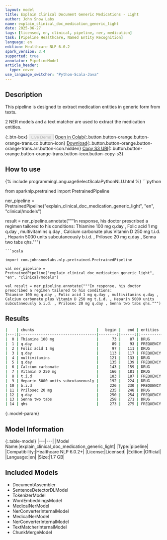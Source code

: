 ```yaml
---
layout: model
title: Explain Clinical Document Generic Medications - Light
author: John Snow Labs
name: explain_clinical_doc_medication_generic_light
date: 2025-06-27
tags: [licensed, en, clinical, pipeline, ner, medication]
task: [Pipeline Healthcare, Named Entity Recognition]
language: en
edition: Healthcare NLP 6.0.2
spark_version: 3.4
supported: true
annotator: PipelineModel
article_header:
  type: cover
use_language_switcher: "Python-Scala-Java"
---
```


## Description

This pipeline is designed to extract medication entities in generic form from texts.

2 NER models and a text matcher are used to extract the medication entities.

{:.btn-box}
<button class="button button-orange" disabled>Live Demo</button>
[Open in Colab](https://colab.research.google.com/github/JohnSnowLabs/spark-nlp-workshop/blob/master/healthcare-nlp/07.0.Pretrained_Clinical_Pipelines.ipynb){:.button.button-orange.button-orange-trans.co.button-icon}
[Download](https://s3.amazonaws.com/auxdata.johnsnowlabs.com/clinical/models/explain_clinical_doc_medication_generic_light_en_6.0.2_3.4_1751048341279.zip){:.button.button-orange.button-orange-trans.arr.button-icon.hidden}
[Copy S3 URI](s3://auxdata.johnsnowlabs.com/clinical/models/explain_clinical_doc_medication_generic_light_en_6.0.2_3.4_1751048341279.zip){:.button.button-orange.button-orange-trans.button-icon.button-copy-s3}

## How to use



<div class="tabs-box" markdown="1">
{% include programmingLanguageSelectScalaPythonNLU.html %}
```python

from sparknlp.pretrained import PretrainedPipeline

ner_pipeline = PretrainedPipeline("explain_clinical_doc_medication_generic_light", "en", "clinical/models")

result = ner_pipeline.annotate("""In response, his doctor prescribed a regimen tailored to his conditions:
Thiamine 100 mg q.day , Folic acid 1 mg q.day , multivitamins q.day , Calcium carbonate plus Vitamin D 250 mg t.i.d. , Heparin 5000 units subcutaneously b.i.d. , Prilosec 20 mg q.day , Senna two tabs qhs.""")

```
```scala

import com.johnsnowlabs.nlp.pretrained.PretrainedPipeline

val ner_pipeline = PretrainedPipeline("explain_clinical_doc_medication_generic_light", "en", "clinical/models")

val result = ner_pipeline.annotate("""In response, his doctor prescribed a regimen tailored to his conditions:
Thiamine 100 mg q.day , Folic acid 1 mg q.day , multivitamins q.day , Calcium carbonate plus Vitamin D 250 mg t.i.d. , Heparin 5000 units subcutaneously b.i.d. , Prilosec 20 mg q.day , Senna two tabs qhs.""")

```
</div>

## Results

```bash
|    | chunks                            |   begin |   end | entities   |
|---:|:----------------------------------|--------:|------:|:-----------|
|  0 | Thiamine 100 mg                   |      73 |    87 | DRUG       |
|  1 | q.day                             |      89 |    93 | FREQUENCY  |
|  2 | Folic acid 1 mg                   |      97 |   111 | DRUG       |
|  3 | q.day                             |     113 |   117 | FREQUENCY  |
|  4 | multivitamins                     |     121 |   133 | DRUG       |
|  5 | q.day                             |     135 |   139 | FREQUENCY  |
|  6 | Calcium carbonate                 |     143 |   159 | DRUG       |
|  7 | Vitamin D 250 mg                  |     166 |   181 | DRUG       |
|  8 | t.i.d                             |     183 |   187 | FREQUENCY  |
|  9 | Heparin 5000 units subcutaneously |     192 |   224 | DRUG       |
| 10 | b.i.d                             |     226 |   230 | FREQUENCY  |
| 11 | Prilosec 20 mg                    |     235 |   248 | DRUG       |
| 12 | q.day                             |     250 |   254 | FREQUENCY  |
| 13 | Senna two tabs                    |     258 |   271 | DRUG       |
| 14 | qhs                               |     273 |   275 | FREQUENCY  |
```

{:.model-param}
## Model Information

{:.table-model}
|---|---|
|Model Name:|explain_clinical_doc_medication_generic_light|
|Type:|pipeline|
|Compatibility:|Healthcare NLP 6.0.2+|
|License:|Licensed|
|Edition:|Official|
|Language:|en|
|Size:|1.7 GB|

## Included Models

- DocumentAssembler
- SentenceDetectorDLModel
- TokenizerModel
- WordEmbeddingsModel
- MedicalNerModel
- NerConverterInternalModel
- MedicalNerModel
- NerConverterInternalModel
- TextMatcherInternalModel
- ChunkMergeModel